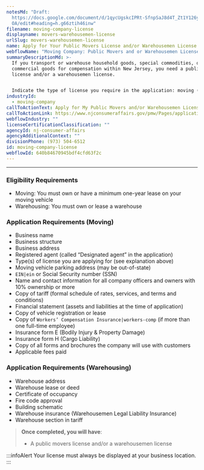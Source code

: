 ```yaml
---
notesMd: "Draft:
  https://docs.google.com/document/d/1qycUgskcIPRt-SfnpSaJ8d4T_Zt1Y126yJ1mQMhcJ\
  OA/edit#heading=h.g66ztih46inw"
filename: moving-company-license
displayname: movers-warehousemen-license
urlSlug: movers-warehousemen-license
name: Apply for Your Public Movers License and/or Warehousemen License
webflowName: "Moving Company: Public Movers and or Warehousemen License"
summaryDescriptionMd: >-
  If you transport or warehouse household goods, special commodities, or
  commercial goods for compensation within New Jersey, you need a public movers
  license and/or a warehousemen license.


  Indicate the type of license you require in the application: moving (PM), moving and warehousing (PC), or warehousing only (PW). *Please note that a self-storage or delivery company does not require a state license*.
industryId:
  - moving-company
callToActionText: Apply for My Public Movers and/or Warehousemen License
callToActionLink: https://www.njconsumeraffairs.gov/pmw/Pages/applications.aspx
webflowIndustry: ""
licenseCertificationClassification: ""
agencyId: nj-consumer-affairs
agencyAdditionalContext: ""
divisionPhone: (973) 504-6512
id: moving-company-license
webflowId: 640b84670945bdf4cfd63f2c
---
```

- - -

### Eligibility Requirements

* Moving: You must own or have a minimum one-year lease on your moving vehicle 
* Warehousing: You must own or lease a warehouse

### Application Requirements (Moving)

* Business name
* Business structure
* Business address
* Registered agent (called “Designated agent” in the application)
* Type(s) of license you are applying for (see explanation above)
* Moving vehicle parking address (may be out-of-state)
*  `EIN|ein` or Social Security number (SSN)
* Name and contact information for all company officers and owners with 10% ownership or more
* Copy of tariff (formal schedule of rates, services, and terms and conditions)
* Financial statement (assets and liabilities at the time of application)
* Copy of vehicle registration or lease
* Copy of `Workers’ Compensation Insurance|workers-comp` (if more than one full-time employee)
* Insurance form E (Bodily Injury & Property Damage)
* Insurance form H (Cargo Liability)
* Copy of all forms and brochures the company will use with customers
* Applicable fees paid

### Application Requirements (Warehousing)

* Warehouse address
* Warehouse lease or deed
* Certificate of occupancy
* Fire code approval
* Building schematic
* Warehouse insurance (Warehousemen Legal Liability Insurance)
* Warehouse section in tariff

> **Once completed, you will have**:
>
> * A public movers license and/or a warehousemen license

:::infoAlert 
 Your license must always be displayed at your business location.
:::